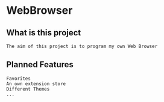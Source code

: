 # WebBrowser

## What is this project
    The aim of this project is to program my own Web Browser
    
## Planned Features
    Favorites
    An own extension store 
    Different Themes
    ...